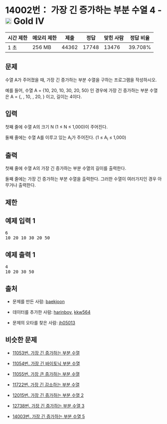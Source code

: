 # 14002번： 가장 긴 증가하는 부분 수열 4 - <img src="https://static.solved.ac/tier_small/12.svg" style="height:20px" /> Gold IV



| 시간 제한 | 메모리 제한 | 제출 | 정답 | 맞힌 사람 | 정답 비율 |
| --- | --- | --- | --- | --- | --- |
| 1 초 | 256 MB | 44362 | 17748 | 13476 | 39.708% |
## 문제

수열 A가 주어졌을 때, 가장 긴 증가하는 부분 수열을 구하는 프로그램을 작성하시오.

예를 들어, 수열 A = {10, 20, 10, 30, 20, 50} 인 경우에 가장 긴 증가하는 부분 수열은 A = {, , 10, , 20, } 이고, 길이는 4이다.

## 입력

첫째 줄에 수열 A의 크기 N (1 ≤ N ≤ 1,000)이 주어진다.

둘째 줄에는 수열 A를 이루고 있는 A<sub>i</sub>가 주어진다. (1 ≤ A<sub>i</sub> ≤ 1,000)

## 출력

첫째 줄에 수열 A의 가장 긴 증가하는 부분 수열의 길이를 출력한다.

둘째 줄에는 가장 긴 증가하는 부분 수열을 출력한다. 그러한 수열이 여러가지인 경우 아무거나 출력한다.

## 제한

## 예제 입력 1

<pre>6
10 20 10 30 20 50
</pre>
## 예제 출력 1

<pre>4
10 20 30 50
</pre>
## 출처

- 문제를 만든 사람: [baekjoon](/user/baekjoon)

- 데이터를 추가한 사람: [harinboy](/user/harinboy), [kkw564](/user/kkw564)

- 문제의 오타를 찾은 사람: [jh05013](/user/jh05013)

## 비슷한 문제

- [11053번. 가장 긴 증가하는 부분 수열](/problem/11053)

- [11054번. 가장 긴 바이토닉 부분 수열](/problem/11054)

- [11055번. 가장 큰 증가하는 부분 수열](/problem/11055)

- [11722번. 가장 긴 감소하는 부분 수열](/problem/11722)

- [12015번. 가장 긴 증가하는 부분 수열 2](/problem/12015)

- [12738번. 가장 긴 증가하는 부분 수열 3](/problem/12738)

- [14003번. 가장 긴 증가하는 부분 수열 5](/problem/14003)